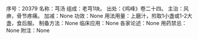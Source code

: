 序号：20379
名称：芎汤
组成：老芎1块。
出处：《鸡峰》卷二十四。
主治：风痹，骨节疼痛。
加减：None
功效：None
用法用量：上磨汁，煎取1小盏或1-2大盏，食后服。
制备方法：None
临床应用：None
各家论述：None
用药禁忌：None
附注：None
